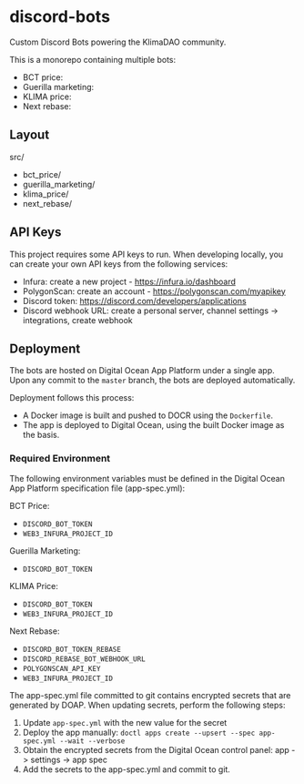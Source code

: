 # discord-bots

Custom Discord Bots powering the KlimaDAO community.

This is a monorepo containing multiple bots:

- BCT price:
- Guerilla marketing:
- KLIMA price:
- Next rebase:

## Layout

src/

- bct_price/
- guerilla_marketing/
- klima_price/
- next_rebase/

## API Keys

This project requires some API keys to run. When developing locally, you can create your own API keys from the following services:

- Infura: create a new project - https://infura.io/dashboard
- PolygonScan: create an account - https://polygonscan.com/myapikey
- Discord token: https://discord.com/developers/applications
- Discord webhook URL: create a personal server, channel settings -> integrations, create webhook

## Deployment

The bots are hosted on Digital Ocean App Platform under a single app. Upon any commit to the `master` branch, the bots are deployed automatically.

Deployment follows this process:

- A Docker image is built and pushed to DOCR using the `Dockerfile`.
- The app is deployed to Digital Ocean, using the built Docker image as the basis.

### Required Environment

The following environment variables must be defined in the Digital Ocean App Platform specification file (app-spec.yml):

BCT Price:

- `DISCORD_BOT_TOKEN`
- `WEB3_INFURA_PROJECT_ID`

Guerilla Marketing:

- `DISCORD_BOT_TOKEN`

KLIMA Price:

- `DISCORD_BOT_TOKEN`
- `WEB3_INFURA_PROJECT_ID`

Next Rebase:

- `DISCORD_BOT_TOKEN_REBASE`
- `DISCORD_REBASE_BOT_WEBHOOK_URL`
- `POLYGONSCAN_API_KEY`
- `WEB3_INFURA_PROJECT_ID`

The app-spec.yml file committed to git contains encrypted secrets that are generated by DOAP. When updating secrets, perform the following steps:

1. Update `app-spec.yml` with the new value for the secret
1. Deploy the app manually: `doctl apps create --upsert --spec app-spec.yml --wait --verbose`
1. Obtain the encrypted secrets from the Digital Ocean control panel: app -> settings -> app spec
1. Add the secrets to the app-spec.yml and commit to git.
